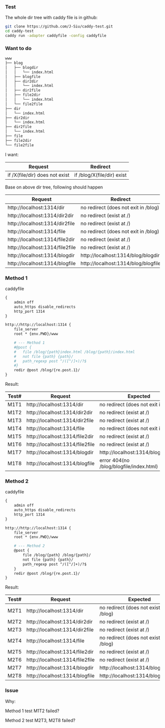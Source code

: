 ### Test

The whole dir tree with caddy file is in github:

```sh
git clone https://github.com/J-Siu/caddy-test.git
cd caddy-test
caddy run -adapter caddyfile -config caddyfile
```

### Want to do

```sh
www
├── blog
│   ├── blogdir
│   │   └── index.html
│   ├── blogfile
│   ├── dir2dir
│   │   └── index.html
│   ├── dir2file
│   ├── file2dir
│   │   └── index.html
│   └── file2file
├── dir
│   └── index.html
├── dir2dir
│   └── index.html
├── dir2file
│   └── index.html
├── file
├── file2dir
└── file2file
```

I want:

Request|Redirect
---|---
if /X(file/dir) does not exist|if /blog/X(file/dir) exist

Base on above dir tree, following should happen

Request|Redirect
---|---
http://localhost:1314/dir | no redirect (does not exit in /blog)
http://localhost:1314/dir2dir | no redirect (exist at /)
http://localhost:1314/dir2file | no redirect (exist at /)
http://localhost:1314/file | no redirect (does not exit in /blog)
http://localhost:1314/file2dir | no redirect (exist at /)
http://localhost:1314/file2file | no redirect (exist at /)
http://localhost:1314/blogdir | http://localhost:1314/blog/blogdir
http://localhost:1314/blogfile | http://localhost:1314/blog/blogfile

### Method 1

caddyfile

```apache
{
	admin off
	auto_https disable_redirects
	http_port 1314
}

http://http://localhost:1314 {
	file_server
	root * {env.PWD}/www

	# --- Method 1
	#@post {
	#	file /blog/{path}index.html /blog/{path}/index.html
	#	not file {path} {path}/
	#	path_regexp post ^/([^/]+)/?$
	#}
	redir @post /blog/{re.post.1}/
}
```

Result:

Test#|Request|Expected|Actual
---|---|---|---
M1T1|http://localhost:1314/dir | no redirect (does not exit in /blog)|no redirect
M1T2|http://localhost:1314/dir2dir | no redirect (exist at /)|http://localhost:1314/blog/dir2dir/
M1T3|http://localhost:1314/dir2file | no redirect (exist at /)|no redirect
M1T4|http://localhost:1314/file | no redirect (does not exit in /blog)|no redirect
M1T5|http://localhost:1314/file2dir | no redirect (exist at /)|no redirect
M1T6|http://localhost:1314/file2file | no redirect (exist at /)|no redirect
M1T7|http://localhost:1314/blogdir | http://localhost:1314/blog/blogdir | http://localhost:1314/blog/blogdir
M1T8|http://localhost:1314/blogfile |error 404(no /blog/blogfile/index.html) | error 404

### Method 2

caddyfile

```apache
{
	admin off
	auto_https disable_redirects
	http_port 1314
}

http://http://localhost:1314 {
	file_server
	root * {env.PWD}/www

	# --- Method 2
	@post {
		file /blog/{path} /blog/{path}/
		not file {path} {path}/
		path_regexp post ^/([^/]+)/?$
	}
	redir @post /blog/{re.post.1}/
}
```

Result:

Test#|Request|Expected|Actual
---|---|---|---
M2T1|http://localhost:1314/dir | no redirect (does not exist in /blog)|no redirect
M2T2|http://localhost:1314/dir2dir | no redirect (exist at /)|no redirect
M2T3|http://localhost:1314/dir2file | no redirect (exist at /)|http://localhost:1314/blog/dir2file
M2T4|http://localhost:1314/file | no redirect (does not exist in /blog)|no redirect
M2T5|http://localhost:1314/file2dir | no redirect (exist at /)|no redirect
M2T6|http://localhost:1314/file2file | no redirect (exist at /)|no redirect
M2T7|http://localhost:1314/blogdir | http://localhost:1314/blog/blogdir |no redirect
M2T8|http://localhost:1314/blogfile |http://localhost:1314/blog/blogfile|http://localhost:1314/blog/blogfile

### Issue

Why:

Method 1 test M1T2 failed?

Method 2 test M2T3, M2T8 failed?